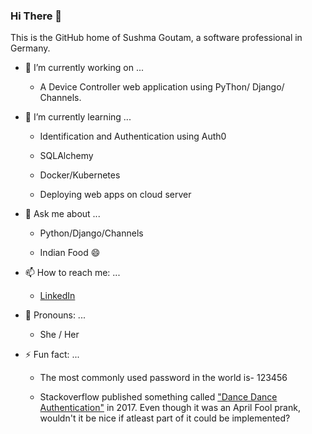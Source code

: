 ### Hi There 👋

This is the GitHub home of Sushma Goutam, a software professional in Germany.

- 🔭 I’m currently working on ...

     - A Device Controller web application using PyThon/ Django/ Channels. 

- 🌱 I’m currently learning ...

     - Identification and Authentication using Auth0

     - SQLAlchemy
     
     - Docker/Kubernetes

     - Deploying web apps on cloud server

- 💬 Ask me about ...

     - Python/Django/Channels

     - Indian Food 😄

- 📫 How to reach me: ...

     - [LinkedIn](https://www.linkedin.com/in/sushmagoutam/)

- 👩 Pronouns: ...

     - She / Her
      
- ⚡ Fun fact: ...

     - The most commonly used password in the world is- 123456

     - Stackoverflow published something called ["Dance Dance Authentication"](https://www.youtube.com/watch?v=VgC4b9K-gYU) in 2017. 
       Even though it was an April Fool prank, wouldn't it be nice if atleast part of it could be implemented?

<!--
**write2sushma/write2sushma** is a ✨ _special_ ✨ repository because its `README.md` (this file) appears on your GitHub profile.

Here are some ideas to get you started:

- 🔭 I’m currently working on ...
- 🌱 I’m currently learning ...
- 👯 I’m looking to collaborate on ...
- 🤔 I’m looking for help with ...
- 💬 Ask me about ...
- 📫 How to reach me: ...
- 😄 Pronouns: ...
- ⚡ Fun fact: ...
-->
